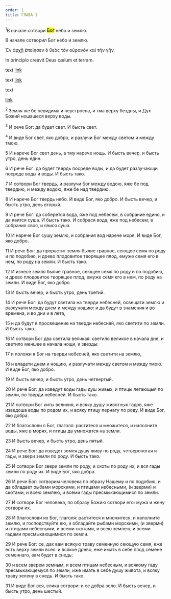 ```yaml
---
order: 1
title: ГЛАВА 1
---
```


<sup>1</sup>В начале сотвори <mark>Бог</mark> небо и землю.

<note title="Дополнительно" collapsed="true">

<note type="tip" title="Переводы" collapsed="true">

<note type="tip" title="Синодальный" collapsed="true">

В начале сотворил Бог небо и землю.

</note>

<note type="tip" title="LXX " collapsed="true">

Ἐν ἀρχῇ ἐποίησεν ὁ θεὸς τὸν οὐρανὸν καὶ τὴν γῆν.

</note>

<note type="tip" title="Vulg" collapsed="true">

In principio creavit Deus cælum et terram.

</note>

</note>

<note type="info" title="Толкования" collapsed="true">

<note type="quote" title="Автор" collapsed="true">

text [link](./temp)

</note>

<note type="quote" title="Автор" collapsed="true">

text [link](./temp)

</note>

<note type="quote" title="Автор" collapsed="true">

text

[link](./temp)

</note>

</note>

</note>

<sup> 2 </sup> Земля же бе невидима и неустроена, и тма верху бездны, и Дух Божий ношашеся верху воды.

<sup>3</sup> И рече Бог: да будет свет. И бысть свет.

<sup>4</sup> И виде Бог свет, яко добро, и разлучи Бог между светом и между тмою.

5 И нарече Бог свет день, а тму нарече нощь. И бысть вечер, и бысть утро, день един.

6 И рече Бог: да будет твердь посреде воды, и да будет разлучающи посреде воды и воды. И бысть тако.

7 И сотвори Бог твердь, и разлучи Бог между водою, яже бе под твердию, и между водою, яже бе над твердию.

8 И нарече Бог твердь небо. И виде Бог, яко добро. И бысть вечер, и бысть утро, день вторый.

9 И рече Бог: да соберется вода, яже под небесем, в собрание едино, и да явится суша. И бысть тако. И собрася вода, яже под небесем, в собрания своя, и явися суша.

10 И нарече Бог сушу землю, и собрания вод нарече моря. И виде Бог, яко добро.

11 И рече Бог: да прорастит земля былие травное, сеющее семя по роду и по подобию, и древо плодовитое творящее плод, емуже семя его в нем, по роду на земли. И бысть тако.

12 И изнесе земля былие травное, сеющее семя по роду и по подобию, и древо плодовитое творящее плод, емуже семя его в нем, по роду на земли. И виде Бог, яко добро.

13 И бысть вечер, и бысть утро, день третий.

14 И рече Бог: да будут светила на тверди небесней, освещати землю и разлучати между днем и между нощию: и да будут в знамения и во времена, и во дни и в лета,

15 и да будут в просвещение на тверди небесней, яко светити по земли. И бысть тако.

16 И сотвори Бог два светила великая: светило великое в начала дне, и светило меншее в начала нощи, и звезды:

17 и положи я Бог на тверди небесней, яко светити на землю,

18 и владети днем и нощию, и разлучати между светом и между тмою. И виде Бог, яко добро.

19 И бысть вечер, и бысть утро, день четвертый.

20 И рече Бог: да изведут воды гады душ живых, и птицы летающыя по земли, по тверди небесней. И бысть тако.

21 И сотвори Бог киты великия, и всяку душу животных гадов, яже изведоша воды по родом их, и всяку птицу пернату по роду. И виде Бог, яко добра.

22 И благослови я Бог, глаголя: раститеся и множитеся, и наполните воды, яже в морях, и птицы да умножатся на земли.

23 И бысть вечер, и бысть утро, день пятый.

24 И рече Бог: да изведет земля душу живу по роду, четвероногая и гады, и звери земли по роду. И бысть тако.

25 И сотвори Бог звери земли по роду, и скоты по роду их, и вся гады земли по роду их. И виде Бог, яко добра.

26 И рече Бог: сотворим человека по образу Нашему и по подобию, и да обладает рыбами морскими, и птицами небесными, (и зверми) и скотами, и всею землею, и всеми гады пресмыкающимися по земли.

27 И сотвори Бог человека, по образу Божию сотвори его: мужа и жену сотвори их.

28 И благослови их Бог, глаголя: раститеся и множитеся, и наполните землю, и господствуйте ею, и обладайте рыбами морскими, (и зверми) и птицами небесными, и всеми скотами, и всею землею, и всеми гадами пресмыкающимися по земли.

29 И рече Бог: се, дах вам всякую траву семенную сеющую семя, еже есть верху земли всея: и всякое древо, еже имать в себе плод семене семеннаго, вам будет в снедь:

30 и всем зверем земным, и всем птицам небесным, и всякому гаду пресмыкающемуся по земли, иже имать в себе душу живота, и всяку траву зелену в снедь. И бысть тако.

31 И виде Бог вся, елика сотвори: и се добра зело. И бысть вечер, и бысть утро, день шестый.